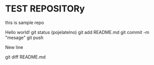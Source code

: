 # TEST REPOSITORy

this is sample repo

Hello world!
git status (pojelatelno)
git add README.md
git commit -m "mesage"
git push

New line 

git diff README.md